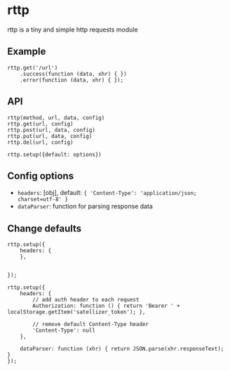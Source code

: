 rttp
====

rttp is a tiny and simple http requests module

Example
-------
    rttp.get('/url')
        .success(function (data, xhr) { })
        .error(function (data, xhr) { });

API
---
    rttp(method, url, data, config)
    rttp.get(url, config)
    rttp.post(url, data, config)
    rttp.put(url, data, config)
    rttp.del(url, config)

    rttp.setup({default: options})


Config options
--------------
- `headers`:  [obj], default: `{ 'Content-Type': 'application/json; charset=utf-8' }`
- `dataParser`: function for parsing response data


Change defaults
---------------
    rttp.setup({
        headers: {
        },


    });

    rttp.setup({
        headers: {
            // add auth header to each request
            Authorization: function () { return 'Bearer ' + localStorage.getItem('satellizer_token'); },

            // remove default Content-Type header
            'Content-Type': null
        },

        dataParser: function (xhr) { return JSON.parse(xhr.responseText); }
    });

